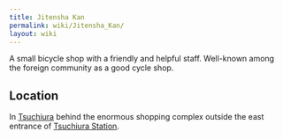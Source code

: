 ```yaml
---
title: Jitensha Kan
permalink: wiki/Jitensha_Kan/
layout: wiki
---
```


A small bicycle shop with a friendly and helpful staff. Well-known among
the foreign community as a good cycle shop.

Location
--------

In [Tsuchiura](/wiki/Tsuchiura "wikilink") behind the enormous shopping
complex outside the east entrance of [Tsuchiura
Station](/wiki/Tsuchiura_Station "wikilink").
